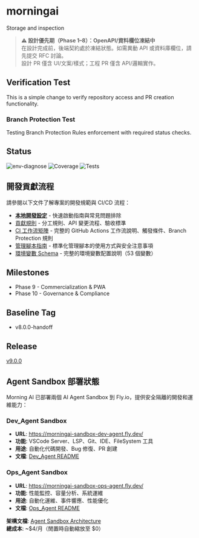 # morningai
Storage and inspection

> **⚠️ 設計優先期（Phase 1–8）：OpenAPI/資料欄位凍結中**  
> 在設計完成前，後端契約處於凍結狀態。如需異動 API 或資料庫欄位，請先提交 RFC 討論。  
> 設計 PR 僅含 UI/文案/樣式；工程 PR 僅含 API/邏輯實作。

## Verification Test
This is a simple change to verify repository access and PR creation functionality.

### Branch Protection Test
Testing Branch Protection Rules enforcement with required status checks.

## Status
![env-diagnose](https://github.com/RC918/morningai/actions/workflows/env-diagnose.yml/badge.svg)
![Coverage](https://img.shields.io/badge/coverage-41.61%25-yellow)
![Tests](https://img.shields.io/badge/tests-100%20passed-brightgreen)

## 開發貢獻流程

請參閱以下文件了解專案的開發規範與 CI/CD 流程：
- **[本地開發設定](docs/setup_local.md)** - 快速啟動指南與常見問題排除
- [貢獻規則](docs/CONTRIBUTING.md) - 分工規則、API 變更流程、驗收標準
- [CI 工作流矩陣](docs/ci_matrix.md) - 完整的 GitHub Actions 工作流說明、觸發條件、Branch Protection 規則
- [管理腳本指南](docs/scripts_overview.md) - 標準化管理腳本的使用方式與安全注意事項
- [環境變數 Schema](docs/config/env_schema.md) - 完整的環境變數配置說明（53 個變數）

## Milestones
- Phase 9 - Commercialization & PWA
- Phase 10 - Governance & Compliance

## Baseline Tag
- v8.0.0-handoff


## Release
[v9.0.0](https://github.com/RC918/morningai/releases/tag/v9.0.0)

## Agent Sandbox 部署狀態

Morning AI 已部署兩個 AI Agent Sandbox 到 Fly.io，提供安全隔離的開發和運維能力：

### Dev_Agent Sandbox
- **URL**: https://morningai-sandbox-dev-agent.fly.dev/
- **功能**: VSCode Server、LSP、Git、IDE、FileSystem 工具
- **用途**: 自動化代碼開發、Bug 修復、PR 創建
- **文檔**: [Dev_Agent README](agents/dev_agent/README.md)

### Ops_Agent Sandbox
- **URL**: https://morningai-sandbox-ops-agent.fly.dev/
- **功能**: 性能監控、容量分析、系統運維
- **用途**: 自動化運維、事件響應、性能優化
- **文檔**: [Ops_Agent README](agents/ops_agent/)

**架構文檔**: [Agent Sandbox Architecture](docs/agent-sandbox-architecture.md)  
**總成本**: ~$4/月（閒置時自動縮放至 $0）

